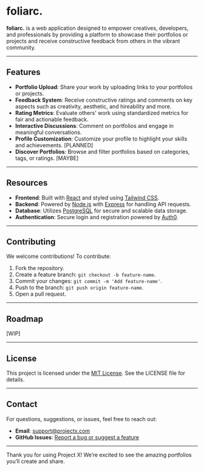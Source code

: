 # foliarc.

**foliarc.** is a web application designed to empower creatives, developers, and professionals by providing a platform to showcase their portfolios or projects and receive constructive feedback from others in the vibrant community.

---

## Features

- **Portfolio Upload**: Share your work by uploading links to your portfolios or projects.
- **Feedback System**: Receive constructive ratings and comments on key aspects such as creativity, aesthetic, and hireability and more.
- **Rating Metrics**: Evaluate others' work using standardized metrics for fair and actionable feedback.
- **Interactive Discussions**: Comment on portfolios and engage in meaningful conversations.
- **Profile Customization**: Customize your profile to highlight your skills and achievements. [PLANNED]
- **Discover Portfolios**: Browse and filter portfolios based on categories, tags, or ratings. [MAYBE]

---

## Resources

- **Frontend**: Built with [React](https://reactjs.org/) and styled using [Tailwind CSS](https://tailwindcss.com/).
- **Backend**: Powered by [Node.js](https://nodejs.org/) with [Express](https://expressjs.com/) for handling API requests.
- **Database**: Utilizes [PostgreSQL](https://www.postgresql.org/) for secure and scalable data storage.
- **Authentication**: Secure login and registration powered by [Auth0](https://auth0.com/).

---

## Contributing

We welcome contributions! To contribute:

1. Fork the repository.
2. Create a feature branch: `git checkout -b feature-name`.
3. Commit your changes: `git commit -m 'Add feature-name'`.
4. Push to the branch: `git push origin feature-name`.
5. Open a pull request.

---

## Roadmap

[WIP]

---

## License

This project is licensed under the [MIT License](https://opensource.org/licenses/MIT). See the LICENSE file for details.

---

## Contact

For questions, suggestions, or issues, feel free to reach out:

- **Email**: support@projectx.com
- **GitHub Issues**: [Report a bug or suggest a feature](https://github.com/yourusername/portfolio-share/issues)

---

Thank you for using Project X! We’re excited to see the amazing portfolios you’ll create and share.

